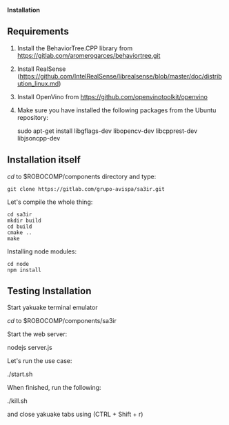 **Installation**

## Requirements

1. Install the BehaviorTree.CPP library from https://gitlab.com/aromerogarces/behaviortree.git

2. Install RealSense (https://github.com/IntelRealSense/librealsense/blob/master/doc/distribution_linux.md)

3. Install OpenVino from https://github.com/openvinotoolkit/openvino

4. Make sure you have installed the following packages from the Ubuntu repository:

    sudo apt-get install libgflags-dev libopencv-dev libcpprest-dev libjsoncpp-dev

## Installation itself

*cd* to $ROBOCOMP/components directory  and type:

    git clone https://gitlab.com/grupo-avispa/sa3ir.git


Let's compile the whole thing:

    cd sa3ir
    mkdir build
    cd build
    cmake ..
    make

Installing node modules:

    cd node
    npm install

## Testing Installation

Start yakuake terminal emulator

*cd* to $ROBOCOMP/components/sa3ir

Start the web server:

nodejs server.js

Let's run the use case:

./start.sh

When finished, run the following:

./kill.sh

and close yakuake tabs using (CTRL + Shift + r)
